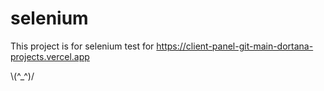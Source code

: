 # selenium

This project is for selenium test for https://client-panel-git-main-dortana-projects.vercel.app

\\(^_^)/
